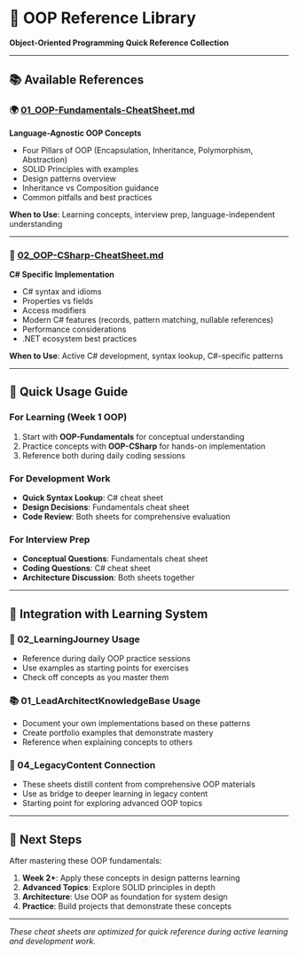 # 🎯 OOP Reference Library

**Object-Oriented Programming Quick Reference Collection**

---

## 📚 Available References

### **🌍 [01_OOP-Fundamentals-CheatSheet.md](01_OOP-Fundamentals-CheatSheet.md)**

**Language-Agnostic OOP Concepts**

- Four Pillars of OOP (Encapsulation, Inheritance, Polymorphism, Abstraction)
- SOLID Principles with examples
- Design patterns overview
- Inheritance vs Composition guidance
- Common pitfalls and best practices

**When to Use**: Learning concepts, interview prep, language-independent understanding

---

### **🔷 [02_OOP-CSharp-CheatSheet.md](02_OOP-CSharp-CheatSheet.md)**

**C# Specific Implementation**

- C# syntax and idioms
- Properties vs fields
- Access modifiers
- Modern C# features (records, pattern matching, nullable references)
- Performance considerations
- .NET ecosystem best practices

**When to Use**: Active C# development, syntax lookup, C#-specific patterns

---

## 🎯 Quick Usage Guide

### **For Learning (Week 1 OOP)**

1. Start with **OOP-Fundamentals** for conceptual understanding
2. Practice concepts with **OOP-CSharp** for hands-on implementation
3. Reference both during daily coding sessions

### **For Development Work**

- **Quick Syntax Lookup**: C# cheat sheet
- **Design Decisions**: Fundamentals cheat sheet
- **Code Review**: Both sheets for comprehensive evaluation

### **For Interview Prep**

- **Conceptual Questions**: Fundamentals cheat sheet
- **Coding Questions**: C# cheat sheet
- **Architecture Discussion**: Both sheets together

---

## 🔗 Integration with Learning System

### **📝 02_LearningJourney Usage**

- Reference during daily OOP practice sessions
- Use examples as starting points for exercises
- Check off concepts as you master them

### **📚 01_LeadArchitectKnowledgeBase Usage**

- Document your own implementations based on these patterns
- Create portfolio examples that demonstrate mastery
- Reference when explaining concepts to others

### **📁 04_LegacyContent Connection**

- These sheets distill content from comprehensive OOP materials
- Use as bridge to deeper learning in legacy content
- Starting point for exploring advanced OOP topics

---

## 🎯 Next Steps

After mastering these OOP fundamentals:

1. **Week 2+**: Apply these concepts in design patterns learning
2. **Advanced Topics**: Explore SOLID principles in depth
3. **Architecture**: Use OOP as foundation for system design
4. **Practice**: Build projects that demonstrate these concepts

---

_These cheat sheets are optimized for quick reference during active learning and development work._
